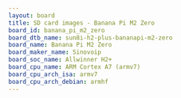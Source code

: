 ```yaml
---
layout: board
title: SD card images - Banana Pi M2 Zero
board_id: banana_pi_m2_zero
board_dtb_name: sun8i-h2-plus-bananapi-m2-zero
board_name: Banana Pi M2 Zero
board_maker_name: Sinovoip
board_soc_name: Allwinner H2+
board_cpu_name: ARM Cortex A7 (armv7)
board_cpu_arch_isa: armv7
board_cpu_arch_debian: armhf
---
```

